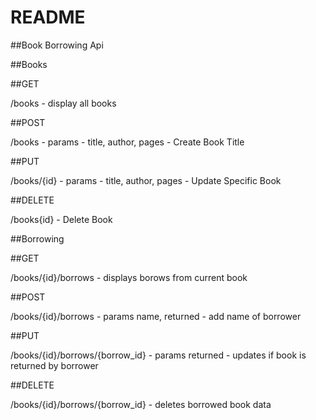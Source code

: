 # README

##Book Borrowing Api

##Books

##GET  

/books - display all books

##POST 

/books - params - title, author, pages - Create Book Title

##PUT 

/books/{id} - params - title, author, pages - Update Specific Book

##DELETE 

/books{id} - Delete Book

##Borrowing

##GET 

/books/{id}/borrows - displays borows from current book

##POST 

/books/{id}/borrows - params name, returned - add name of borrower

##PUT 

/books/{id}/borrows/{borrow_id} - params returned - updates if book is returned by borrower

##DELETE 

/books/{id}/borrows/{borrow_id} - deletes borrowed book data

